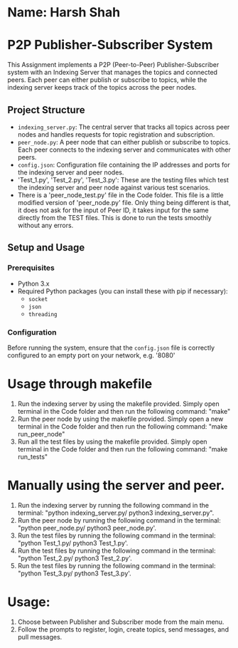 # Name: Harsh Shah
# P2P Publisher-Subscriber System

This Assignment implements a P2P (Peer-to-Peer) Publisher-Subscriber system with an Indexing Server that manages the topics and connected peers. Each peer can either publish or subscribe to topics, while the indexing server keeps track of the topics across the peer nodes.

## Project Structure

- `indexing_server.py`: The central server that tracks all topics across peer nodes and handles requests for topic registration and subscription.
- `peer_node.py`: A peer node that can either publish or subscribe to topics. Each peer connects to the indexing server and communicates with other peers.
- `config.json`: Configuration file containing the IP addresses and ports for the indexing server and peer nodes.
- 'Test_1.py', 'Test_2.py', 'Test_3.py': These are the testing files which test the indexing server and peer node against various test scenarios.
- There is a 'peer_node_test.py' file in the Code folder. This file is a little modified version of 'peer_node.py' file. Only thing being different is that, it does not ask for the input of Peer ID, it takes input for the same directly from the TEST files. This is done to run the tests smoothly without any errors.

## Setup and Usage

### Prerequisites

- Python 3.x
- Required Python packages (you can install these with pip if necessary):
  - `socket`
  - `json`
  - `threading`

### Configuration

Before running the system, ensure that the `config.json` file is correctly configured to an empty port on your network, e.g. '8080'

# Usage through makefile
1. Run the indexing server by using the makefile provided. Simply open terminal in the Code folder and then run the following command: "make"
2. Run the peer node by using the makefile provided. Simply open a new terminal in the Code folder and then run the following command: "make run_peer_node"
3. Run all the test files by using the makefile provided. Simply open terminal in the Code folder and then run the following command: "make run_tests"

# Manually using the server and peer.
1. Run the indexing server by running the following command in the terminal: "python indexing_server.py/ python3 indexing_server.py".
2. Run the peer node by running the following command in the terminal: "python peer_node.py/ python3 peer_node.py'.
3. Run the test files by running the following command in the terminal: "python Test_1.py/ python3 Test_1.py'.
4. Run the test files by running the following command in the terminal: "python Test_2.py/ python3 Test_2.py'.
5. Run the test files by running the following command in the terminal: "python Test_3.py/ python3 Test_3.py'.

# Usage:
1. Choose between Publisher and Subscriber mode from the main menu.
2. Follow the prompts to register, login, create topics, send messages, and pull messages.

